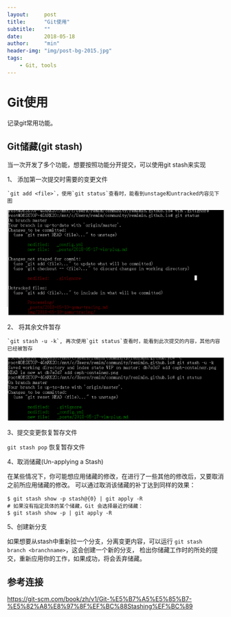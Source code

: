 ```yaml
---
layout:     post
title:      "Git使用"
subtitle:   ""
date:       2018-05-18
author:     "min"
header-img: "img/post-bg-2015.jpg"
tags:
    - Git, tools
---
```

# Git使用
记录git常用功能。

## Git储藏(git stash)

当一次开发了多个功能，想要按照功能分开提交，可以使用git stash来实现

1、 添加第一次提交时需要的变更文件

    `git add <file>`，使用`git status`查看时，能看到unstage和untracked内容见下图

![](img/git_usage/git_status_before_stash.png)

2、 将其余文件暂存

    `git stash -u -k`, 再次使用`git status`查看时，能看到此次提交的内容，其他内容已经被暂存

![](img/git_usage/git_status_after_stash.png)


3、提交变更恢复暂存文件

`git stash pop` 恢复暂存文件

4、取消储藏(Un-applying a Stash)

在某些情况下，你可能想应用储藏的修改，在进行了一些其他的修改后，又要取消之前所应用储藏的修改。
可以通过取消该储藏的补丁达到同样的效果：

```commandline
$ git stash show -p stash@{0} | git apply -R
# 如果沒有指定具体的某个储藏，Git 会选择最近的储藏：
$ git stash show -p | git apply -R
```

5、创建新分支

如果想要从stash中重新拉一个分支，分离变更内容，可以运行 `git stash branch <branchname>`，这会创建一个新的分支，
检出你储藏工作时的所处的提交，重新应用你的工作，如果成功，将会丢弃储藏。

## 参考连接
https://git-scm.com/book/zh/v1/Git-%E5%B7%A5%E5%85%B7-%E5%82%A8%E8%97%8F%EF%BC%88Stashing%EF%BC%89